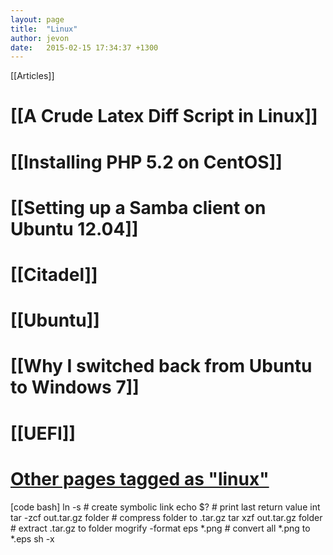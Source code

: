 ```yaml
---
layout: page
title:  "Linux"
author: jevon
date:   2015-02-15 17:34:37 +1300
---
```


[[Articles]]

# [[A Crude Latex Diff Script in Linux]]
# [[Installing PHP 5.2 on CentOS]]
# [[Setting up a Samba client on Ubuntu 12.04]]
# [[Citadel]]
# [[Ubuntu]]
# [[Why I switched back from Ubuntu to Windows 7]]
# [[UEFI]]
# <a href="http://www.delicious.com/jevonwright/linux" class="delicious">Other pages tagged as "linux"</a>

[code bash]
ln -s <target> <source>     # create symbolic link
echo $?                     # print last return value int
tar -zcf out.tar.gz folder  # compress folder to .tar.gz
tar xzf out.tar.gz folder   # extract .tar.gz to folder
mogrify -format eps *.png   # convert all *.png to *.eps
sh -x <script>              # show all commands executed by given script for debug
df -h                       # show disk usage and free space
[/code]

If this fails, the version of tar may not support gzip compression. In this case, you can use the traditional two-stage command:
gzip -dc filename.tar.gz | tar xf -

==Commit directories to [[SVN]] individually==
[code bash]find . -maxdepth 1 -regex ./[A-Za-z0-9].+ -exec svn commit '{}' --message "Adding {} pictures folder to repository" ;[/code]

* "find ." matches all files and directories in the current directory
* "-maxdepth 1" only matches top-level directories
* "-regex ./[A-Za-z0-9].+" removes the ./ directory
* "-exec svn commit" runs "svn commit" with each result
* "{}" is replaced with the result directory name
* ; is required to end the line

Also see http://www.pixelbeat.org/cmdline.html for a neat reference.

==Joining multiple PDFs together==
If they're all the same size, you can use Ghostscript:

[code bash]gs -dBATCH -dNOPAUSE -q -sDEVICE=pdfwrite -sOutputFile=out.pdf in1.pdf in2.pdf in3.pdf[/code]

==Misc Notes==
[code text]./configure: line 23: syntax error near unexpected token `$'inr''[/code]

The configure file line endings has changed from Unix style to [[Windows]] style (probably winzip being stupid). To fix:

[code bash]$ vim ./configure
:set ff=unix
:wq[/code]

==Adding a New Sudo User==
Create a new user:

[code text]
root@server:~$ sudo adduser username
[sudo] password for root:
Adding user 'username' ...
Adding new group 'username' (1234) ...
Adding new user 'username' (1234) with group 'username' ...
Creating home directory '/home/username' ...
Copying files from '/etc/skel' ...
Enter new UNIX password:
Retype new UNIX password:
passwd: password updated successfully
Changing the user information for username
Enter the new value, or press ENTER for the default
        Full Name []: Your Name
        Room Number []:
        Work Phone []: 
        Home Phone []:
        Other []: 
Is the information correct? [Y/n] y
[/code]

<a href="http://www.ubuntuka.com/add-user-to-existing-group-ubuntu/">Add it to the</a> admin user group (or `adm`):

[code]sudo usermod -a -G admin username[/code]

Or, define it as an explicit member of the admin group (or `adm` group):

[code]sudo usermod -g admin username[/code]

Or, define it explicitly as someone who can sudo (necessary on new Ubuntu releases):

[code]sudo adduser username sudo[/code]

Alternatively, you could use `visudo`, but be careful when editing the `sudoers` file!

==Chaining Greps when Tailing a File==
If you are tailing a file and trying to execute multiple greps, you can't just chain them using pipes:

[code bash]tail -f /my/file.log | grep -v a | grep -v b | grep -v c[/code]

You <a href="https://makandracards.com/makandra/5403-how-to-combine-greps-on-log-files-opened-with-tail-f">need to add</a> the flag `--line-buffered" to each grep.

[code bash]tail -f /my/file.log | grep --line-buffered -v a | grep --line-buffered -v b | ...[/code]

==spamd: still running as root, safe_lock: cannot create tmp lockfile /nonexistent/.spamassassin==
If you have <a href="http://library.linode.com/email/citadel/ubuntu-10.04-lucid#sph_enabling-spamassassin-filtering">configured your site to use Spamassassain</a>, and your `/var/log/mail.log` includes messages such as:

[code]
spamd: still running as root: user not specified with -u, not found, or set to root, falling back to nobody
plugin: eval failed: bayes: (in learn) locker: safe_lock: cannot create tmp lockfile /nonexistent/.spamassassin/bayes.lock.my.domain.6304 for /nonexistent/.spamassassin/bayes.lock: No such file or directory
[/code]

This is because [[spamassassin]] is not being run as a particular user, or is being run as root. According to `/usr/share/doc/spamassassin/README.spamd` this is technically OK, but it's easier just to create a new user for spamd to run as. Create a new user with `adduser --system`, and then modify `/etc/default/spamassassin` (<a href="http://superuser.com/questions/354944/what-is-the-purpose-of-etc-default">designed to be edited</a> on [[Ubuntu]]):

[code]
OPTIONS="--create-prefs --max-children 5 --helper-home-dir -u spamd"
[/code]

(<a href="http://www.webhostingtalk.com/showthread.php?t=879143">Reference</a>)

==Installing an X server to startup at boot==
I tried installing a basic X server (called a "client") using `sudo apt-get install xauth` and `sudo apt-get install xorg` (<a href="https://help.ubuntu.com/community/ServerGUI">as recommended by Ubuntu</a>). However I couldn't get the X server to start at boot. I even tried creating a file `/etc/init.d/xserver` with the single command `exec startx`, but this didn't do anything unless I executed the script as a user (no, I don't know enough about `init.d` yet).

The solution was to install a display manager such as Gnome's. `sudo apt-get install gdm` followed by a `sudo shutdown -r now`, and now an X server was running at startup so I can do things like this:

[code]
DISPLAY=:0 sudo aticonfig --adapter=all --odgt
[/code]

==Compare two directories with files recursively==

[code]
diff -rq dir1 dir2
[/code]

Based off <a href="http://lifehacker.com/compare-the-contents-of-two-folders-with-the-diff-comma-598872057">this article</a>

[[Category:Article]]
[[Category:Linux]]